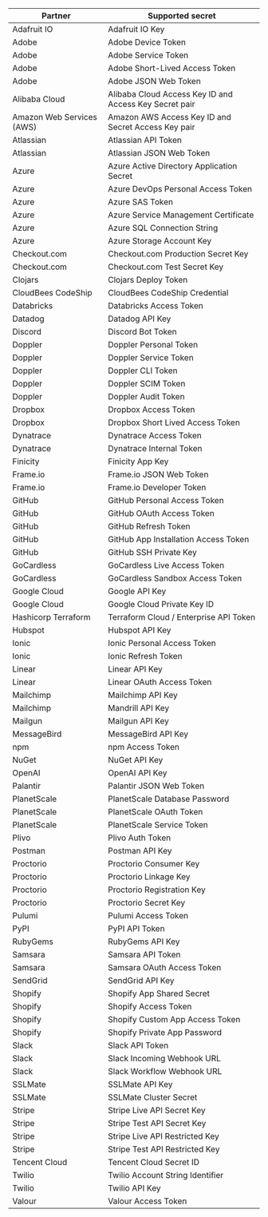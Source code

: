 | Partner                   | Supported secret                                       |
| ------------------------- | ------------------------------------------------------ |
| Adafruit IO               | Adafruit IO Key                                        |
| Adobe                     | Adobe Device Token                                     |
| Adobe                     | Adobe Service Token                                    |
| Adobe                     | Adobe Short-Lived Access Token                         |
| Adobe                     | Adobe JSON Web Token                                   |
| Alibaba Cloud             | Alibaba Cloud Access Key ID and Access Key Secret pair |
| Amazon Web Services (AWS) | Amazon AWS Access Key ID and Secret Access Key pair    |
| Atlassian                 | Atlassian API Token                                    |
| Atlassian                 | Atlassian JSON Web Token                               |
| Azure                     | Azure Active Directory Application Secret              |
| Azure                     | Azure DevOps Personal Access Token                     |
| Azure                     | Azure SAS Token                                        |
| Azure                     | Azure Service Management Certificate                   |
| Azure                     | Azure SQL Connection String                            |
| Azure                     | Azure Storage Account Key                              |
| Checkout.com              | Checkout.com Production Secret Key                     |
| Checkout.com              | Checkout.com Test Secret Key                           |
| Clojars                   | Clojars Deploy Token                                   |
| CloudBees CodeShip        | CloudBees CodeShip Credential                          |
| Databricks                | Databricks Access Token                                |
| Datadog                   | Datadog API Key                                        |
| Discord                   | Discord Bot Token                                      |
| Doppler                   | Doppler Personal Token                                 |
| Doppler                   | Doppler Service Token                                  |
| Doppler                   | Doppler CLI Token                                      |
| Doppler                   | Doppler SCIM Token                                     |
| Doppler                   | Doppler Audit Token                                    |
| Dropbox                   | Dropbox Access Token                                   |
| Dropbox                   | Dropbox Short Lived Access Token                       |
| Dynatrace                 | Dynatrace Access Token                                 |
| Dynatrace                 | Dynatrace Internal Token                               |
| Finicity                  | Finicity App Key                                       |
| Frame.io                  | Frame.io JSON Web Token                                |
| Frame.io                  | Frame.io Developer Token                               |
| GitHub                    | GitHub Personal Access Token                           |
| GitHub                    | GitHub OAuth Access Token                              |
| GitHub                    | GitHub Refresh Token                                   |
| GitHub                    | GitHub App Installation Access Token                   |
| GitHub                    | GitHub SSH Private Key                                 |
| GoCardless                | GoCardless Live Access Token                           |
| GoCardless                | GoCardless Sandbox Access Token                        |
| Google Cloud              | Google API Key                                         |
| Google Cloud              | Google Cloud Private Key ID                            |
| Hashicorp Terraform       | Terraform Cloud / Enterprise API Token                 |
| Hubspot                   | Hubspot API Key                                        |
| Ionic                     | Ionic Personal Access Token                            |
| Ionic                     | Ionic Refresh Token                                    |
| Linear                    | Linear API Key                                         |
| Linear                    | Linear OAuth Access Token                              |
| Mailchimp                 | Mailchimp API Key                                      |
| Mailchimp                 | Mandrill API Key                                       |
| Mailgun                   | Mailgun API Key                                        |
| MessageBird               | MessageBird API Key                                    |
| npm                       | npm Access Token                                       |
| NuGet                     | NuGet API Key                                          |
| OpenAI                    | OpenAI API Key                                         |
| Palantir                  | Palantir JSON Web Token                                |
| PlanetScale               | PlanetScale Database Password                          |
| PlanetScale               | PlanetScale OAuth Token                                |
| PlanetScale               | PlanetScale Service Token                              |
| Plivo                     | Plivo Auth Token                                       |
| Postman                   | Postman API Key                                        |
| Proctorio                 | Proctorio Consumer Key                                 |
| Proctorio                 | Proctorio Linkage Key                                  |
| Proctorio                 | Proctorio Registration Key                             |
| Proctorio                 | Proctorio Secret Key                                   |
| Pulumi                    | Pulumi Access Token                                    |
| PyPI                      | PyPI API Token                                         |
| RubyGems                  | RubyGems API Key                                       |
| Samsara                   | Samsara API Token                                      |
| Samsara                   | Samsara OAuth Access Token                             |
| SendGrid                  | SendGrid API Key                                       |
| Shopify                   | Shopify App Shared Secret                              |
| Shopify                   | Shopify Access Token                                   |
| Shopify                   | Shopify Custom App Access Token                        |
| Shopify                   | Shopify Private App Password                           |
| Slack                     | Slack API Token                                        |
| Slack                     | Slack Incoming Webhook URL                             |
| Slack                     | Slack Workflow Webhook URL                             |
| SSLMate                   | SSLMate API Key                                        |
| SSLMate                   | SSLMate Cluster Secret                                 |
| Stripe                    | Stripe Live API Secret Key                             |
| Stripe                    | Stripe Test API Secret Key                             |
| Stripe                    | Stripe Live API Restricted Key                         |
| Stripe                    | Stripe Test API Restricted Key                         |
| Tencent Cloud             | Tencent Cloud Secret ID                                |
| Twilio                    | Twilio Account String Identifier                       |
| Twilio                    | Twilio API Key                                         |
| Valour                    | Valour Access Token                                    |
